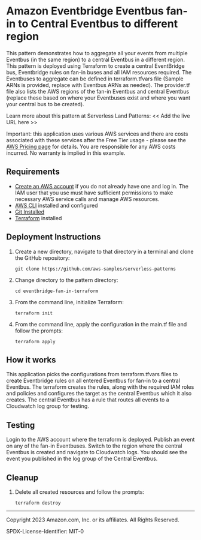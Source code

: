 # Amazon Eventbridge Eventbus fan-in to Central Eventbus to different region

This pattern demonstrates how to aggregate all your events from multiple Eventbus (in the same region) to a central Eventbus in a different region. This pattern is deployed using Terraform to create a central EventBridge bus, Eventbridge rules on fan-in buses and all IAM resources required. The Eventbuses to aggregate can be defined in terraform.tfvars file (Sample ARNs is provided, replace with Eventbus ARNs as needed). The provider.tf file also lists the AWS regions of the fan-in Eventbus and central Eventbus (replace these based on where your Eventbuses exist and where you want your central bus to be created).

Learn more about this pattern at Serverless Land Patterns: << Add the live URL here >>

Important: this application uses various AWS services and there are costs associated with these services after the Free Tier usage - please see the [AWS Pricing page](https://aws.amazon.com/pricing/) for details. You are responsible for any AWS costs incurred. No warranty is implied in this example.

## Requirements

* [Create an AWS account](https://portal.aws.amazon.com/gp/aws/developer/registration/index.html) if you do not already have one and log in. The IAM user that you use must have sufficient permissions to make necessary AWS service calls and manage AWS resources.
* [AWS CLI](https://docs.aws.amazon.com/cli/latest/userguide/install-cliv2.html) installed and configured
* [Git Installed](https://git-scm.com/book/en/v2/Getting-Started-Installing-Git)
* [Terraform](https://learn.hashicorp.com/tutorials/terraform/install-cli?in=terraform/aws-get-started) installed

## Deployment Instructions

1. Create a new directory, navigate to that directory in a terminal and clone the GitHub repository:
    ``` 
    git clone https://github.com/aws-samples/serverless-patterns
    ```
1. Change directory to the pattern directory:
    ```
    cd eventbridge-fan-in-terraform
    ```
1. From the command line, initialize Terraform:
    ```
    terraform init
    ```
1. From the command line, apply the configuration in the main.tf file and follow the prompts:
     ```
    terraform apply
    ```

## How it works

This application picks the configurations from terraform.tfvars files to create Eventbridge rules on all entered Eventbus for fan-in to a central Eventbus. The terraform creates the rules, along with the required IAM roles and policies and configures the target as the central Eventbus which it also creates. The central Eventbus has a rule that routes all events to a Cloudwatch log group for testing.

## Testing

Login to the AWS account where the terraform is deployed. Publish an event on any of the fan-in Eventbuses. Switch to the region where the central Eventbus is created and navigate to Cloudwatch logs. You should see the event you published in the log group of the Central Eventbus.


## Cleanup
 
1. Delete all created resources and follow the prompts:
     ```
    terraform destroy
    ```
----
Copyright 2023 Amazon.com, Inc. or its affiliates. All Rights Reserved.

SPDX-License-Identifier: MIT-0